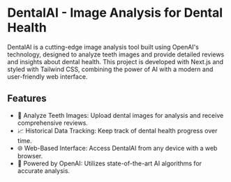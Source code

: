 # DentalAI - Image Analysis for Dental Health

DentalAI is a cutting-edge image analysis tool built using OpenAI's technology, designed to analyze teeth images and provide detailed reviews and insights about dental health. This project is developed with Next.js and styled with Tailwind CSS, combining the power of AI with a modern and user-friendly web interface.

## Features

- 🦷 Analyze Teeth Images: Upload dental images for analysis and receive comprehensive reviews.
- 📈 Historical Data Tracking: Keep track of dental health progress over time.
- 🌐 Web-Based Interface: Access DentalAI from any device with a web browser.
- 🤖 Powered by OpenAI: Utilizes state-of-the-art AI algorithms for accurate analysis.





